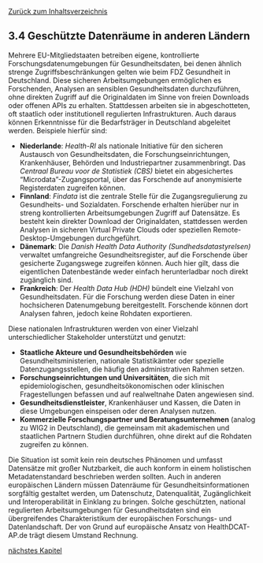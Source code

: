 [Zurück zum Inhaltsverzeichnis](https://healthdcat-ap-de.github.io/healthdcat-ap.de/report_stage_2.html)

## 3.4 Geschützte Datenräume in anderen Ländern

Mehrere EU-Mitgliedstaaten betreiben eigene, kontrollierte Forschungsdatenumgebungen für Gesundheitsdaten, bei denen ähnlich strenge Zugriffsbeschränkungen gelten wie beim FDZ Gesundheit in Deutschland. Diese sicheren Arbeitsumgebungen ermöglichen es Forschenden, Analysen an sensiblen Gesundheitsdaten durchzuführen, ohne direkten Zugriff auf die Originaldaten im Sinne von freien Downloads oder offenen APIs zu erhalten. Stattdessen arbeiten sie in abgeschotteten, oft staatlich oder institutionell regulierten Infrastrukturen. Auch daraus können Erkenntnisse für die Bedarfsträger in Deutschland abgeleitet werden. Beispiele hierfür sind:

* **Niederlande**: *Health-RI* als nationale Initiative für den sicheren Austausch von Gesundheitsdaten, die Forschungseinrichtungen, Krankenhäuser, Behörden und Industriepartner zusammenbringt. Das *Centraal Bureau voor de Statistiek (CBS)* bietet ein abgesichertes “Microdata”-Zugangsportal, über das Forschende auf anonymisierte Registerdaten zugreifen können.
* **Finnland**: *Findata* ist die zentrale Stelle für die Zugangsregulierung zu Gesundheits- und Sozialdaten. Forschende erhalten hierüber nur in streng kontrollierten Arbeitsumgebungen Zugriff auf Datensätze. Es besteht kein direkter Download der Originaldaten, stattdessen werden Analysen in sicheren Virtual Private Clouds oder speziellen Remote-Desktop-Umgebungen durchgeführt.
* **Dänemark**: Die *Danish Health Data Authority (Sundhedsdatastyrelsen)* verwaltet umfangreiche Gesundheitsregister, auf die Forschende über gesicherte Zugangswege zugreifen können. Auch hier gilt, dass die eigentlichen Datenbestände weder einfach herunterladbar noch direkt zugänglich sind.
* **Frankreich**: Der *Health Data Hub (HDH)* bündelt eine Vielzahl von Gesundheitsdaten. Für die Forschung werden diese Daten in einer hochsicheren Datenumgebung bereitgestellt. Forschende können dort Analysen fahren, jedoch keine Rohdaten exportieren.

Diese nationalen Infrastrukturen werden von einer Vielzahl unterschiedlicher Stakeholder unterstützt und genutzt:

* **Staatliche Akteure und Gesundheitsbehörden** wie Gesundheitsministerien, nationale Statistikämter oder spezielle Datenzugangsstellen, die häufig den administrativen Rahmen setzen.
* **Forschungseinrichtungen und Universitäten**, die sich mit epidemiologischen, gesundheitsökonomischen oder klinischen Fragestellungen befassen und auf realweltnahe Daten angewiesen sind.
* **Gesundheitsdienstleister**, Krankenhäuser und Kassen, die Daten in diese Umgebungen einspeisen oder deren Analysen nutzen.
* **Kommerzielle Forschungspartner und Beratungsunternehmen** (analog zu WIG2 in Deutschland), die gemeinsam mit akademischen und staatlichen Partnern Studien durchführen, ohne direkt auf die Rohdaten zugreifen zu können.

Die Situation ist somit kein rein deutsches Phänomen und umfasst Datensätze mit großer Nutzbarkeit, die auch konform in einem holistischen Metadatenstandard beschrieben werden sollten. Auch in anderen europäischen Ländern müssen Datenräume für Gesundheitsinformationen sorgfältig gestaltet werden, um Datenschutz, Datenqualität, Zugänglichkeit und Interoperabilität in Einklang zu bringen. Solche geschützten, national regulierten Arbeitsumgebungen für Gesundheitsdaten sind ein übergreifendes Charakteristikum der europäischen Forschungs- und Datenlandschaft. Der von Grund auf europäische Ansatz von HealthDCAT-AP.de trägt diesem Umstand Rechnung.

[nächstes Kapitel](https://healthdcat-ap-de.github.io/healthdcat-ap.de/report_stage_2/4_Fortschreiben_der_Konzepte/4_Fortschreiben_der_Konzepte.html)
